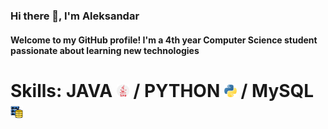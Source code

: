 ### Hi there 👋, I'm Aleksandar
#### Welcome to my GitHub profile! I'm a 4th year Computer Science student passionate about learning new technologies 


# Skills: JAVA <img src="https://github.com/AleksandarDrljaca/AleksandarDrljaca/blob/main/java_919854.png" width="20" height="20" > / PYTHON <img src="https://github.com/AleksandarDrljaca/AleksandarDrljaca/blob/main/python_5968350.png" width="20" height="20" >  / MySQL <img src="https://github.com/AleksandarDrljaca/AleksandarDrljaca/blob/main/database-storage_2906274.png" width="20" height="20" >






